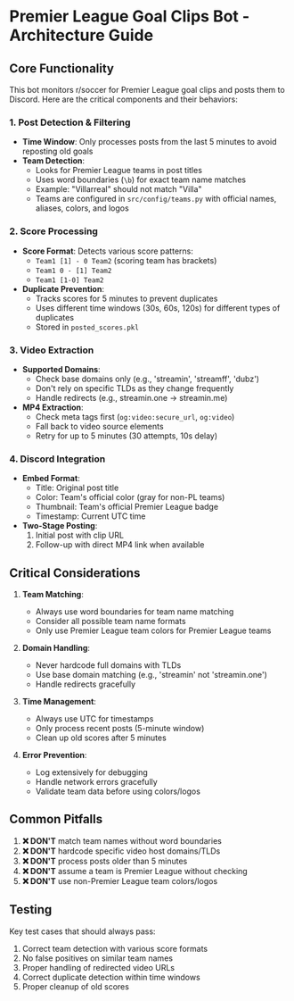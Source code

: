 # Premier League Goal Clips Bot - Architecture Guide

## Core Functionality

This bot monitors r/soccer for Premier League goal clips and posts them to Discord. Here are the critical components and their behaviors:

### 1. Post Detection & Filtering

- **Time Window**: Only processes posts from the last 5 minutes to avoid reposting old goals
- **Team Detection**: 
  - Looks for Premier League teams in post titles
  - Uses word boundaries (`\b`) for exact team name matches
  - Example: "Villarreal" should not match "Villa"
  - Teams are configured in `src/config/teams.py` with official names, aliases, colors, and logos

### 2. Score Processing

- **Score Format**: Detects various score patterns:
  - `Team1 [1] - 0 Team2` (scoring team has brackets)
  - `Team1 0 - [1] Team2`
  - `Team1 [1-0] Team2`
- **Duplicate Prevention**:
  - Tracks scores for 5 minutes to prevent duplicates
  - Uses different time windows (30s, 60s, 120s) for different types of duplicates
  - Stored in `posted_scores.pkl`

### 3. Video Extraction

- **Supported Domains**:
  - Check base domains only (e.g., 'streamin', 'streamff', 'dubz')
  - Don't rely on specific TLDs as they change frequently
  - Handle redirects (e.g., streamin.one → streamin.me)
- **MP4 Extraction**:
  - Check meta tags first (`og:video:secure_url`, `og:video`)
  - Fall back to video source elements
  - Retry for up to 5 minutes (30 attempts, 10s delay)

### 4. Discord Integration

- **Embed Format**:
  - Title: Original post title
  - Color: Team's official color (gray for non-PL teams)
  - Thumbnail: Team's official Premier League badge
  - Timestamp: Current UTC time
- **Two-Stage Posting**:
  1. Initial post with clip URL
  2. Follow-up with direct MP4 link when available

## Critical Considerations

1. **Team Matching**:
   - Always use word boundaries for team name matching
   - Consider all possible team name formats
   - Only use Premier League team colors for Premier League teams

2. **Domain Handling**:
   - Never hardcode full domains with TLDs
   - Use base domain matching (e.g., 'streamin' not 'streamin.one')
   - Handle redirects gracefully

3. **Time Management**:
   - Always use UTC for timestamps
   - Only process recent posts (5-minute window)
   - Clean up old scores after 5 minutes

4. **Error Prevention**:
   - Log extensively for debugging
   - Handle network errors gracefully
   - Validate team data before using colors/logos

## Common Pitfalls

1. **❌ DON'T** match team names without word boundaries
2. **❌ DON'T** hardcode specific video host domains/TLDs
3. **❌ DON'T** process posts older than 5 minutes
4. **❌ DON'T** assume a team is Premier League without checking
5. **❌ DON'T** use non-Premier League team colors/logos

## Testing

Key test cases that should always pass:
1. Correct team detection with various score formats
2. No false positives on similar team names
3. Proper handling of redirected video URLs
4. Correct duplicate detection within time windows
5. Proper cleanup of old scores
